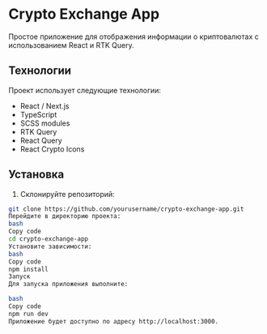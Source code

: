 # Crypto Exchange App



Простое приложение для отображения информации о криптовалютах с использованием React и RTK Query.

## Технологии

Проект использует следующие технологии:

- React / Next.js
- TypeScript
- SCSS modules
- RTK Query
- React Query
- React Crypto Icons

## Установка

1. Склонируйте репозиторий:

```bash
git clone https://github.com/yourusername/crypto-exchange-app.git
Перейдите в директорию проекта:
bash
Copy code
cd crypto-exchange-app
Установите зависимости:
bash
Copy code
npm install
Запуск
Для запуска приложения выполните:

bash
Copy code
npm run dev
Приложение будет доступно по адресу http://localhost:3000.
